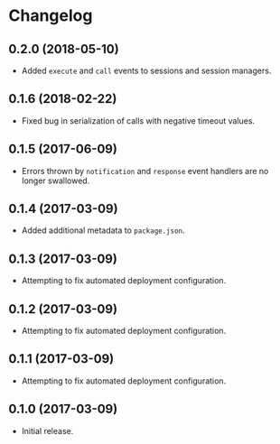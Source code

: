 # Changelog

## 0.2.0 (2018-05-10)

- Added `execute` and `call` events to sessions and session managers.

## 0.1.6 (2018-02-22)

- Fixed bug in serialization of calls with negative timeout values.

## 0.1.5 (2017-06-09)

- Errors thrown by `notification` and `response` event handlers are no longer
  swallowed.

## 0.1.4 (2017-03-09)

- Added additional metadata to `package.json`.

## 0.1.3 (2017-03-09)

- Attempting to fix automated deployment configuration.

## 0.1.2 (2017-03-09)

- Attempting to fix automated deployment configuration.

## 0.1.1 (2017-03-09)

- Attempting to fix automated deployment configuration.

## 0.1.0 (2017-03-09)

- Initial release.
